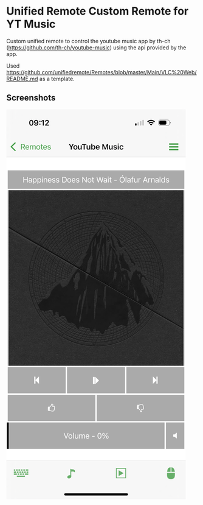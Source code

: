 # Unified Remote Custom Remote for YT Music

Custom unified remote to control the youtube music app by th-ch (<https://github.com/th-ch/youtube-music>) using the api provided by the app.

Used <https://github.com/unifiedremote/Remotes/blob/master/Main/VLC%20Web/README.md> as a template.

## Screenshots

<img src="ignore/screen.png" alt="Screenshot of the unified remote for YT Music" />
